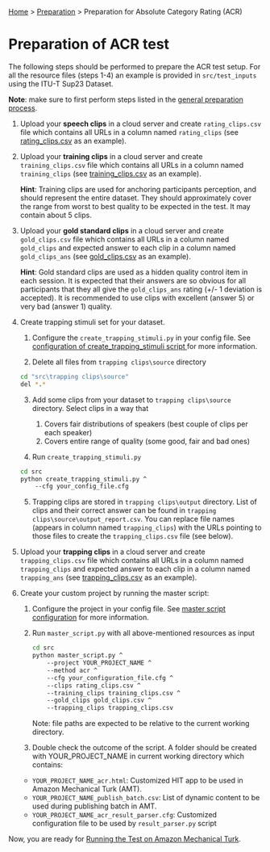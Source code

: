[Home](../README.md) > [Preparation](preparation.md) > Preparation for Absolute Category Rating (ACR)
# Preparation of ACR test

The following steps should be performed to prepare the ACR test setup.
For all the resource files (steps 1-4) an example is provided in `src/test_inputs`  using the ITU-T Sup23 Dataset.  

**Note**: make sure to first perform steps listed in the [general preparation process](preparation.md).


1. Upload your **speech clips** in a cloud server and create `rating_clips.csv` file which contains all URLs in a 
column named `rating_clips` (see [rating_clips.csv](../src/test_inputs/rating_clips.csv) as an example).

1. Upload your **training clips** in a cloud server and create `training_clips.csv` file which contains all URLs in a 
column named `training_clips` (see [training_clips.csv](../src/test_inputs/training_clips.csv) as an example).
  
    **Hint**: Training clips are used for anchoring participants perception, and should represent the entire dataset. 
    They should approximately cover the range from worst to best quality to be expected in the test. It may contain 
    about 5 clips. 

1. Upload your **gold standard clips** in a cloud server and create `gold_clips.csv` file which contains all URLs in a 
column named `gold_clips` and expected answer to each clip in a column named `gold_clips_ans` 
(see [gold_clips.csv](../src/test_inputs/gold_clips.csv) as an example).
  
    **Hint**: Gold standard clips are used as a hidden quality control item in each session. It is expected that their 
    answers are so obvious for all participants that they all give the `gold_clips_ans` rating (+/- 1 deviation is 
    accepted). It is recommended to use clips with excellent (answer 5) or very bad (answer 1) quality.
    
1. Create trapping stimuli set for your dataset.

    1. Configure the `create_trapping_stimuli.py` in your config file. See [configuration of create_trapping_stimuli script ](conf-trapping.md)
     for more information.
     
    2. Delete all files from `trapping clips\source` directory
    ``` bash
    cd "src\trapping clips\source"
    del *.* 
    ```  
    3. Add some clips from your dataset to `trapping clips\source` directory. Select clips in a way that
		1. Covers fair distributions of speakers (best couple of clips per each speaker)
		1. Covers entire range of quality (some good, fair and bad ones)
    
    4. Run `create_trapping_stimuli.py`
    ``` bash
    cd src
    python create_trapping_stimuli.py ^
        --cfg your_config_file.cfg
    ```
    5. Trapping clips are stored in `trapping clips\output` directory. List of clips and their correct answer can 
    be found in `trapping clips\source\output_report.csv`. You can replace file names (appears in column named `trapping_clips`)
    with the URLs pointing to those files to create the `trapping_clips.csv` file (see below).
        
1. Upload your **trapping clips** in a cloud server and create `trapping_clips.csv` file which contains all URLs in 
a column named `trapping_clips` and expected answer to each clip in a column named `trapping_ans` 
(see [trapping_clips.csv](../src/test_inputs/trapping_clips.csv) as an example).

1. Create your custom project by running the master script: 
	
    1. Configure the project in your config file. See [master script configuration](conf_master.md) for more information.
    
    1. Run `master_script.py` with all above-mentioned resources as input
        
        ``` bash
        cd src
        python master_script.py ^
            --project YOUR_PROJECT_NAME ^
            --method acr ^
            --cfg your_configuration_file.cfg ^
            --clips rating_clips.csv ^
            --training_clips training_clips.csv ^
            --gold_clips gold_clips.csv ^
            --trapping_clips trapping_clips.csv 
        ```
        Note: file paths are expected to be relative to the current working directory.
    
    1. Double check the outcome of the script. A folder should be created with YOUR_PROJECT_NAME in current working 
    directory which contains: 
    * `YOUR_PROJECT_NAME_acr.html`: Customized HIT app to be used in Amazon Mechanical Turk (AMT).
    * `YOUR_PROJECT_NAME_publish_batch.csv`: List of dynamic content to be used during publishing batch in AMT.
    * `YOUR_PROJECT_NAME_acr_result_parser.cfg`: Customized configuration file to be used by `result_parser.py` script
        
Now, you are ready for [Running the Test on Amazon Mechanical Turk](running_test_mturk.md).